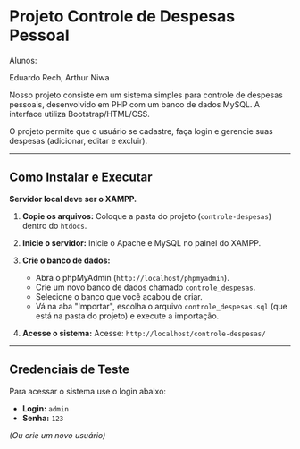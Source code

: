 # Projeto Controle de Despesas Pessoal

Alunos: 

Eduardo Rech, 
Arthur Niwa

Nosso projeto consiste em um sistema simples para controle de despesas pessoais, desenvolvido em PHP com um banco de dados MySQL. A interface utiliza Bootstrap/HTML/CSS.

O projeto permite que o usuário se cadastre, faça login e gerencie suas despesas (adicionar, editar e excluir).

---

## Como Instalar e Executar

**Servidor local deve ser o XAMPP.**

1.  **Copie os arquivos:**
    Coloque a pasta do projeto (`controle-despesas`) dentro do `htdocs`.

2.  **Inicie o servidor:**
    Inicie o Apache e MySQL no painel do XAMPP.

3.  **Crie o banco de dados:**
    * Abra o phpMyAdmin (`http://localhost/phpmyadmin`).
    * Crie um novo banco de dados chamado `controle_despesas`.
    * Selecione o banco que você acabou de criar.
    * Vá na aba "Importar", escolha o arquivo `controle_despesas.sql` (que está na pasta do projeto) e execute a importação.

4.  **Acesse o sistema:**
    Acesse: `http://localhost/controle-despesas/`

---

## Credenciais de Teste

Para acessar o sistema use o login abaixo:

* **Login:** `admin`
* **Senha:** `123`

*(Ou crie um novo usuário)*
